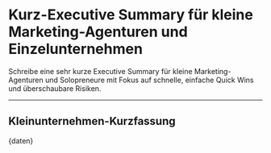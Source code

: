 # Kurz-Executive Summary für kleine Marketing-Agenturen und Einzelunternehmen

Schreibe eine sehr kurze Executive Summary für kleine Marketing-Agenturen und Solopreneure mit Fokus auf schnelle, einfache Quick Wins und überschaubare Risiken.

---

## Kleinunternehmen-Kurzfassung

{daten}